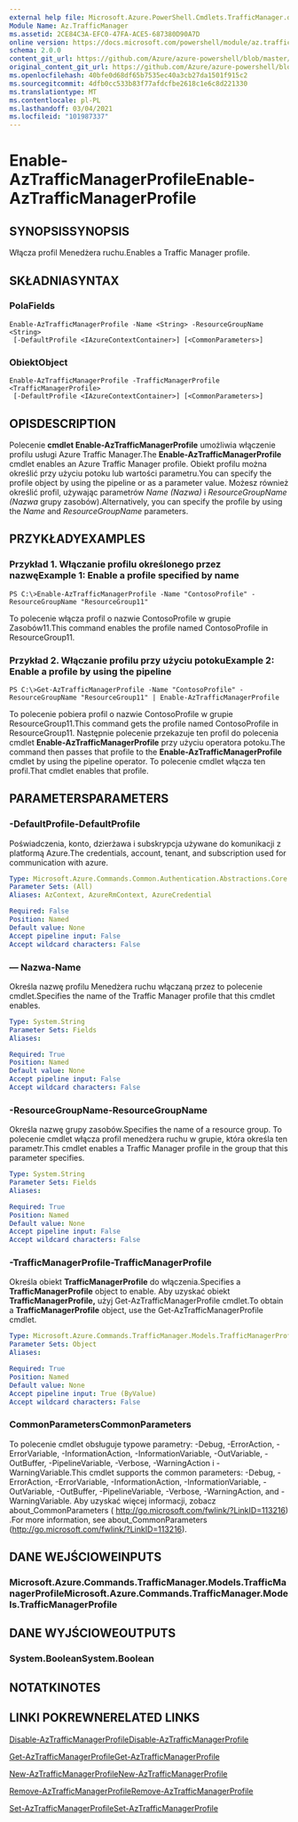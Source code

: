 ```yaml
---
external help file: Microsoft.Azure.PowerShell.Cmdlets.TrafficManager.dll-Help.xml
Module Name: Az.TrafficManager
ms.assetid: 2CE84C3A-EFC0-47FA-ACE5-687380D90A7D
online version: https://docs.microsoft.com/powershell/module/az.trafficmanager/enable-aztrafficmanagerprofile
schema: 2.0.0
content_git_url: https://github.com/Azure/azure-powershell/blob/master/src/TrafficManager/TrafficManager/help/Enable-AzTrafficManagerProfile.md
original_content_git_url: https://github.com/Azure/azure-powershell/blob/master/src/TrafficManager/TrafficManager/help/Enable-AzTrafficManagerProfile.md
ms.openlocfilehash: 40bfe0d68df65b7535ec40a3cb27da1501f915c2
ms.sourcegitcommit: 4dfb0cc533b83f77afdcfbe2618c1e6c8d221330
ms.translationtype: MT
ms.contentlocale: pl-PL
ms.lasthandoff: 03/04/2021
ms.locfileid: "101987337"
---
```

# <span data-ttu-id="b2666-101">Enable-AzTrafficManagerProfile</span><span class="sxs-lookup"><span data-stu-id="b2666-101">Enable-AzTrafficManagerProfile</span></span>

## <span data-ttu-id="b2666-102">SYNOPSIS</span><span class="sxs-lookup"><span data-stu-id="b2666-102">SYNOPSIS</span></span>
<span data-ttu-id="b2666-103">Włącza profil Menedżera ruchu.</span><span class="sxs-lookup"><span data-stu-id="b2666-103">Enables a Traffic Manager profile.</span></span>

## <span data-ttu-id="b2666-104">SKŁADNIA</span><span class="sxs-lookup"><span data-stu-id="b2666-104">SYNTAX</span></span>

### <span data-ttu-id="b2666-105">Pola</span><span class="sxs-lookup"><span data-stu-id="b2666-105">Fields</span></span>
```
Enable-AzTrafficManagerProfile -Name <String> -ResourceGroupName <String>
 [-DefaultProfile <IAzureContextContainer>] [<CommonParameters>]
```

### <span data-ttu-id="b2666-106">Obiekt</span><span class="sxs-lookup"><span data-stu-id="b2666-106">Object</span></span>
```
Enable-AzTrafficManagerProfile -TrafficManagerProfile <TrafficManagerProfile>
 [-DefaultProfile <IAzureContextContainer>] [<CommonParameters>]
```

## <span data-ttu-id="b2666-107">OPIS</span><span class="sxs-lookup"><span data-stu-id="b2666-107">DESCRIPTION</span></span>
<span data-ttu-id="b2666-108">Polecenie **cmdlet Enable-AzTrafficManagerProfile** umożliwia włączenie profilu usługi Azure Traffic Manager.</span><span class="sxs-lookup"><span data-stu-id="b2666-108">The **Enable-AzTrafficManagerProfile** cmdlet enables an Azure Traffic Manager profile.</span></span>
<span data-ttu-id="b2666-109">Obiekt profilu można określić przy użyciu potoku lub wartości parametru.</span><span class="sxs-lookup"><span data-stu-id="b2666-109">You can specify the profile object by using the pipeline or as a parameter value.</span></span>
<span data-ttu-id="b2666-110">Możesz również określić profil, używając parametrów *Name (Nazwa)* i *ResourceGroupName (Nazwa* grupy zasobów).</span><span class="sxs-lookup"><span data-stu-id="b2666-110">Alternatively, you can specify the profile by using the *Name* and *ResourceGroupName* parameters.</span></span>

## <span data-ttu-id="b2666-111">PRZYKŁADY</span><span class="sxs-lookup"><span data-stu-id="b2666-111">EXAMPLES</span></span>

### <span data-ttu-id="b2666-112">Przykład 1. Włączanie profilu określonego przez nazwę</span><span class="sxs-lookup"><span data-stu-id="b2666-112">Example 1: Enable a profile specified by name</span></span>
```
PS C:\>Enable-AzTrafficManagerProfile -Name "ContosoProfile" -ResourceGroupName "ResourceGroup11"
```

<span data-ttu-id="b2666-113">To polecenie włącza profil o nazwie ContosoProfile w grupie Zasobów11.</span><span class="sxs-lookup"><span data-stu-id="b2666-113">This command enables the profile named ContosoProfile in ResourceGroup11.</span></span>

### <span data-ttu-id="b2666-114">Przykład 2. Włączanie profilu przy użyciu potoku</span><span class="sxs-lookup"><span data-stu-id="b2666-114">Example 2: Enable a profile by using the pipeline</span></span>
```
PS C:\>Get-AzTrafficManagerProfile -Name "ContosoProfile" -ResourceGroupName "ResourceGroup11" | Enable-AzTrafficManagerProfile
```

<span data-ttu-id="b2666-115">To polecenie pobiera profil o nazwie ContosoProfile w grupie ResourceGroup11.</span><span class="sxs-lookup"><span data-stu-id="b2666-115">This command gets the profile named ContosoProfile in ResourceGroup11.</span></span>
<span data-ttu-id="b2666-116">Następnie polecenie przekazuje ten profil do polecenia cmdlet **Enable-AzTrafficManagerProfile** przy użyciu operatora potoku.</span><span class="sxs-lookup"><span data-stu-id="b2666-116">The command then passes that profile to the **Enable-AzTrafficManagerProfile** cmdlet by using the pipeline operator.</span></span>
<span data-ttu-id="b2666-117">To polecenie cmdlet włącza ten profil.</span><span class="sxs-lookup"><span data-stu-id="b2666-117">That cmdlet enables that profile.</span></span>

## <span data-ttu-id="b2666-118">PARAMETERS</span><span class="sxs-lookup"><span data-stu-id="b2666-118">PARAMETERS</span></span>

### <span data-ttu-id="b2666-119">-DefaultProfile</span><span class="sxs-lookup"><span data-stu-id="b2666-119">-DefaultProfile</span></span>
<span data-ttu-id="b2666-120">Poświadczenia, konto, dzierżawa i subskrypcja używane do komunikacji z platformą Azure.</span><span class="sxs-lookup"><span data-stu-id="b2666-120">The credentials, account, tenant, and subscription used for communication with azure.</span></span>

```yaml
Type: Microsoft.Azure.Commands.Common.Authentication.Abstractions.Core.IAzureContextContainer
Parameter Sets: (All)
Aliases: AzContext, AzureRmContext, AzureCredential

Required: False
Position: Named
Default value: None
Accept pipeline input: False
Accept wildcard characters: False
```

### <span data-ttu-id="b2666-121">— Nazwa</span><span class="sxs-lookup"><span data-stu-id="b2666-121">-Name</span></span>
<span data-ttu-id="b2666-122">Określa nazwę profilu Menedżera ruchu włączaną przez to polecenie cmdlet.</span><span class="sxs-lookup"><span data-stu-id="b2666-122">Specifies the name of the Traffic Manager profile that this cmdlet enables.</span></span>

```yaml
Type: System.String
Parameter Sets: Fields
Aliases:

Required: True
Position: Named
Default value: None
Accept pipeline input: False
Accept wildcard characters: False
```

### <span data-ttu-id="b2666-123">-ResourceGroupName</span><span class="sxs-lookup"><span data-stu-id="b2666-123">-ResourceGroupName</span></span>
<span data-ttu-id="b2666-124">Określa nazwę grupy zasobów.</span><span class="sxs-lookup"><span data-stu-id="b2666-124">Specifies the name of a resource group.</span></span>
<span data-ttu-id="b2666-125">To polecenie cmdlet włącza profil menedżera ruchu w grupie, która określa ten parametr.</span><span class="sxs-lookup"><span data-stu-id="b2666-125">This cmdlet enables a Traffic Manager profile in the group that this parameter specifies.</span></span>

```yaml
Type: System.String
Parameter Sets: Fields
Aliases:

Required: True
Position: Named
Default value: None
Accept pipeline input: False
Accept wildcard characters: False
```

### <span data-ttu-id="b2666-126">-TrafficManagerProfile</span><span class="sxs-lookup"><span data-stu-id="b2666-126">-TrafficManagerProfile</span></span>
<span data-ttu-id="b2666-127">Określa obiekt **TrafficManagerProfile** do włączenia.</span><span class="sxs-lookup"><span data-stu-id="b2666-127">Specifies a **TrafficManagerProfile** object to enable.</span></span>
<span data-ttu-id="b2666-128">Aby uzyskać obiekt **TrafficManagerProfile,** użyj Get-AzTrafficManagerProfile cmdlet.</span><span class="sxs-lookup"><span data-stu-id="b2666-128">To obtain a **TrafficManagerProfile** object, use the Get-AzTrafficManagerProfile cmdlet.</span></span>

```yaml
Type: Microsoft.Azure.Commands.TrafficManager.Models.TrafficManagerProfile
Parameter Sets: Object
Aliases:

Required: True
Position: Named
Default value: None
Accept pipeline input: True (ByValue)
Accept wildcard characters: False
```

### <span data-ttu-id="b2666-129">CommonParameters</span><span class="sxs-lookup"><span data-stu-id="b2666-129">CommonParameters</span></span>
<span data-ttu-id="b2666-130">To polecenie cmdlet obsługuje typowe parametry: -Debug, -ErrorAction, -ErrorVariable, -InformationAction, -InformationVariable, -OutVariable, -OutBuffer, -PipelineVariable, -Verbose, -WarningAction i -WarningVariable.</span><span class="sxs-lookup"><span data-stu-id="b2666-130">This cmdlet supports the common parameters: -Debug, -ErrorAction, -ErrorVariable, -InformationAction, -InformationVariable, -OutVariable, -OutBuffer, -PipelineVariable, -Verbose, -WarningAction, and -WarningVariable.</span></span> <span data-ttu-id="b2666-131">Aby uzyskać więcej informacji, zobacz about_CommonParameters ( http://go.microsoft.com/fwlink/?LinkID=113216) .</span><span class="sxs-lookup"><span data-stu-id="b2666-131">For more information, see about_CommonParameters (http://go.microsoft.com/fwlink/?LinkID=113216).</span></span>

## <span data-ttu-id="b2666-132">DANE WEJŚCIOWE</span><span class="sxs-lookup"><span data-stu-id="b2666-132">INPUTS</span></span>

### <span data-ttu-id="b2666-133">Microsoft.Azure.Commands.TrafficManager.Models.TrafficManagerProfile</span><span class="sxs-lookup"><span data-stu-id="b2666-133">Microsoft.Azure.Commands.TrafficManager.Models.TrafficManagerProfile</span></span>

## <span data-ttu-id="b2666-134">DANE WYJŚCIOWE</span><span class="sxs-lookup"><span data-stu-id="b2666-134">OUTPUTS</span></span>

### <span data-ttu-id="b2666-135">System.Boolean</span><span class="sxs-lookup"><span data-stu-id="b2666-135">System.Boolean</span></span>

## <span data-ttu-id="b2666-136">NOTATKI</span><span class="sxs-lookup"><span data-stu-id="b2666-136">NOTES</span></span>

## <span data-ttu-id="b2666-137">LINKI POKREWNE</span><span class="sxs-lookup"><span data-stu-id="b2666-137">RELATED LINKS</span></span>

[<span data-ttu-id="b2666-138">Disable-AzTrafficManagerProfile</span><span class="sxs-lookup"><span data-stu-id="b2666-138">Disable-AzTrafficManagerProfile</span></span>](./Disable-AzTrafficManagerProfile.md)

[<span data-ttu-id="b2666-139">Get-AzTrafficManagerProfile</span><span class="sxs-lookup"><span data-stu-id="b2666-139">Get-AzTrafficManagerProfile</span></span>](./Get-AzTrafficManagerProfile.md)

[<span data-ttu-id="b2666-140">New-AzTrafficManagerProfile</span><span class="sxs-lookup"><span data-stu-id="b2666-140">New-AzTrafficManagerProfile</span></span>](./New-AzTrafficManagerProfile.md)

[<span data-ttu-id="b2666-141">Remove-AzTrafficManagerProfile</span><span class="sxs-lookup"><span data-stu-id="b2666-141">Remove-AzTrafficManagerProfile</span></span>](./Remove-AzTrafficManagerProfile.md)

[<span data-ttu-id="b2666-142">Set-AzTrafficManagerProfile</span><span class="sxs-lookup"><span data-stu-id="b2666-142">Set-AzTrafficManagerProfile</span></span>](./Set-AzTrafficManagerProfile.md)


